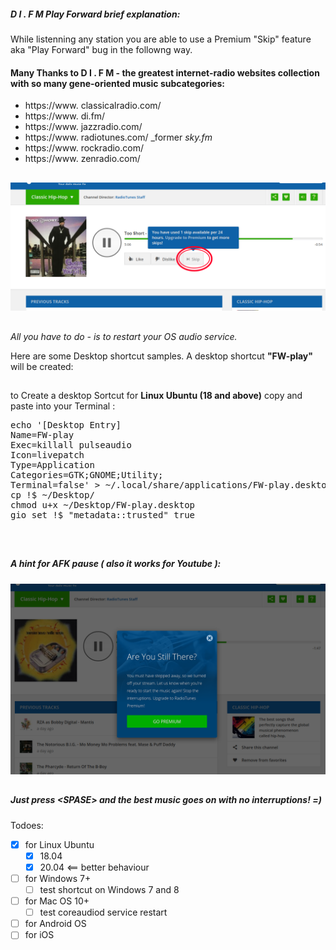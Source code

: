 #####  D I . F M  Play Forward brief explanation:
 While listenning any station you are able to use a Premium "Skip" feature aka "Play Forward" bug in the followng way.

#### Many Thanks to  D I . F M - the greatest internet-radio websites collection with so many gene-oriented music subcategories:

- https://www. classicalradio.com/
- https://www. di.fm/
- https://www. jazzradio.com/
- https://www. radiotunes.com/ _former _sky.fm_
- https://www. rockradio.com/
- https://www. zenradio.com/

## #

<img src='https://raw.githubusercontent.com/BigBoatCap/DIFM-switch/master/Selection_042.png' /> 

## #

_All you have to do - is to restart your OS audio service._

 Here are some Desktop shortcut samples. A desktop shortcut **"FW-play"** will be created:

## #

to Create a desktop Sortcut for **Linux Ubuntu (18 and above)** copy and paste into your Terminal :
<pre>echo '[Desktop Entry]
Name=FW-play
Exec=killall pulseaudio
Icon=livepatch
Type=Application
Categories=GTK;GNOME;Utility;
Terminal=false' > ~/.local/share/applications/FW-play.desktop
cp !$ ~/Desktop/
chmod u+x ~/Desktop/FW-play.desktop
gio set !$ "metadata::trusted" true


</pre>
## #
<!--
to Create a desktop Batch script for **Windows 10** copy and paste into your cmd ( \<WinKey\>+\<R\> ==\> cmd ) :
<pre>echo sc stop audiosrv > C:\Users\%USERNAME%\Desktop\FW-play.bat
echo sc start audiosrv >> C:\Users\%USERNAME%\Desktop\FW-play.bat
echo pause >> C:\Users\%USERNAME%\Desktop\FW-play.bat

</pre>

## #

<img src='https://raw.githubusercontent.com/BigBoatCap/DIFM-switch/master/Selection_043.png' /> 
-->

<!--
 MacOS Start => Utilities => Terminal, 
 or press Command - Spacebar to launch Spotlight => type "Terminal".

 Service restart for MacOS (10 and above) copy and paste into your Terminal:
 <pre>
 killall coreaudiod
 </pre>
-->

##### A hint for AFK pause ( also it works for Youtube ):

<img src='https://raw.githubusercontent.com/BigBoatCap/DIFM-switch/master/Selection_044.png' /> 

## #

##### Just press \<SPASE\> and the best music goes on with no interruptions! =)

Todoes:
- [x] for Linux Ubuntu
  - [x] 18.04
  - [x] 20.04 <== better behaviour
- [ ] for Windows 7+
  - [ ] test shortcut on Windows 7 and 8
- [ ] for Mac OS 10+
  - [ ] test coreaudiod service restart
- [ ] for Android OS
- [ ] for iOS
